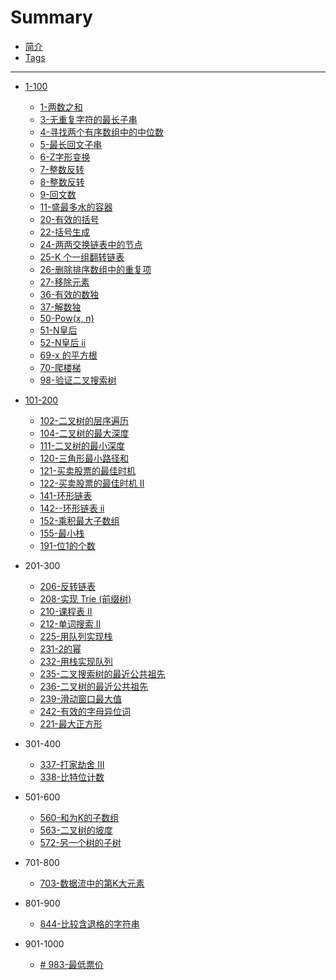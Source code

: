 # Summary

* [简介](README.md)
* [Tags](tags.md)

---

* [1-100](1-100.md)
  * [1-两数之和](1-100/1-two-sum.md)
  * [3-无重复字符的最长子串](1-100/3-longest-substring-without-repeating-characters.md)
  * [4-寻找两个有序数组中的中位数](1-100/4-median-of-two-sorted-arrays.md)
  * [5-最长回文子串](1-100/5-longest-palindromic-substring.md)
  * [6-Z字形变换](1-100/6-zigzag-conversion.md)
  * [7-整数反转](1-100/7-reverse-integer.md)
  * [8-整数反转](1-100/8-string-to-integer-atoi.md)
  * [9-回文数](1-100/9-palindrome-number.md)
  * [11-盛最多水的容器](1-100/11-container-with-most-water.md)
  * [20-有效的括号](1-100/20-valid-parentheses.md)
  * [22-括号生成](1-100/22-generate-parentheses.md)
  * [24-两两交换链表中的节点](1-100/24-swap-nodes-in-pairs.md)
  * [25-K 个一组翻转链表](1-100/25-reverse-nodes-in-k-group.md)
  * [26-删除排序数组中的重复项](1-100/26-remove-duplicates-from-sorted-array.md)
  * [27-移除元素](1-100/27-remove-element.md)
  * [36-有效的数独](1-100/36-valid-sudoku.md)
  * [37-解数独](1-100/37-sudoku-solver.md)
  * [50-Pow\(x, n\)](1-100/50-powx-n.md)
  * [51-N皇后](1-100/51-n-queens.md)
  * [52-N皇后 ii](1-100/52-n-queens-ii.md)
  * [69-x 的平方根](1-100/69-sqrtx.md)
  * [70-爬楼梯](1-100/70-climbing-stairs.md)
  * [98-验证二叉搜索树](1-100/98-validate-binary-search-tree.md)
* [101-200](101-200.md)
  * [102-二叉树的层序遍历](101-200/102-binary-tree-level-order-traversal.md)
  * [104-二叉树的最大深度](101-200/104--maximum-depth-of-binary-tree.md)
  * [111-二叉树的最小深度](101-200/111-minimum-depth-of-binary-tree.md)
  * [120-三角形最小路径和](101-200/120-triangle.md)
  * [121-买卖股票的最佳时机](101-200/121-best-time-to-buy-and-sell-stock.md)
  * [122-买卖股票的最佳时机 II](101-200/122-best-time-to-buy-and-sell-stock-ii.md)
  * [141-环形链表](101-200/141-linked-list-cycle.md)
  * [142--环形链表 ii](101-200/142-linked-list-cycle-ii.md)
  * [152-乘积最大子数组](101-200/152-maximum-product-subarray.md)
  * [155-最小栈](101-200/155-min-stack.md)
  * [191-位1的个数](101-200/191-number-of-1-bits.md)
  
* 201-300
  * [206-反转链表](201-300/206-reverse-linked-list.md)
  * [208-实现 Trie (前缀树)](201-300/208-implement-trie-prefix-tree.md)
  * [210-课程表 II](201-300/210-course-schedule-ii.md)
  * [212-单词搜索 II](201-300/212-word-search-ii.md)
  * [225-用队列实现栈](201-300/225-implement-stack-using-queues.md)
  * [231-2的幂](201-300/231-power-of-two.md)
  * [232-用栈实现队列](201-300/232-implement-queue-using-stacks.md)
  * [235-二叉搜索树的最近公共祖先](201-300/235-lowest-common-ancestor-of-a-binary-search-tree.md)
  * [236-二叉树的最近公共祖先](201-300/236-lowest-common-ancestor-of-a-binary-tree.md)
  * [239-滑动窗口最大值](201-300/239-sliding-window-maximum.md)
  * [242-有效的字母异位词](201-300/242-valid-anagram.md)
  * [221-最大正方形](201-300/221-maximal-squaremd.md)

* 301-400  
  * [337-打家劫舍 III](301-400/337-house-robber-iii.md)
  * [338-比特位计数](301-400/338-counting-bits.md)
* 501-600
  * [560-和为K的子数组](501-600/560-subarray-sum-equals-k.md)
  * [563-二叉树的坡度](501-600/563-binary-tree-tilt.md)
  * [572-另一个树的子树](501-600/572-subtree-of-another-tree.md)
* 701-800
  * [703-数据流中的第K大元素](701-800/703-kth-largest-element-in-a-stream.md)
* 801-900
  * [844-比较含退格的字符串](801-900/844-backspace-string-compare.md)
* 901-1000
  * [\# 983-最低票价](901-1000/983-minimum-cost-for-tickets.md)

